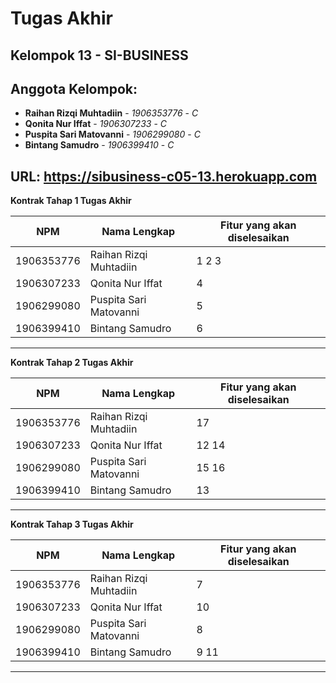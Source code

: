 # Tugas Akhir
## Kelompok 13 - SI-BUSINESS
## Anggota Kelompok:
* **Raihan Rizqi Muhtadiin** - *1906353776* - *C*
* **Qonita Nur Iffat** - *1906307233* - *C*
* **Puspita Sari Matovanni** - *1906299080* - *C*
* **Bintang Samudro** - *1906399410* - *C*

URL: https://sibusiness-c05-13.herokuapp.com
---
**Kontrak Tahap 1 Tugas Akhir**

| NPM | Nama Lengkap | Fitur yang akan diselesaikan  |
| ----------| --- | ---------- | 
| 1906353776 | Raihan Rizqi Muhtadiin | 1 2 3 |
| 1906307233 | Qonita Nur Iffat | 4 |
| 1906299080 | Puspita Sari Matovanni | 5 |
| 1906399410 | Bintang Samudro | 6 |
---
**Kontrak Tahap 2 Tugas Akhir**

| NPM | Nama Lengkap | Fitur yang akan diselesaikan  |
| ----------| --- | ---------- | 
| 1906353776 | Raihan Rizqi Muhtadiin | 17 |
| 1906307233 | Qonita Nur Iffat | 12 14 |
| 1906299080 | Puspita Sari Matovanni | 15 16 |
| 1906399410 | Bintang Samudro | 13 |
---
**Kontrak Tahap 3 Tugas Akhir**

| NPM | Nama Lengkap | Fitur yang akan diselesaikan  |
| ----------| --- | ---------- | 
| 1906353776 | Raihan Rizqi Muhtadiin | 7 |
| 1906307233 | Qonita Nur Iffat | 10 |
| 1906299080 | Puspita Sari Matovanni | 8 |
| 1906399410 | Bintang Samudro | 9 11 |
---
